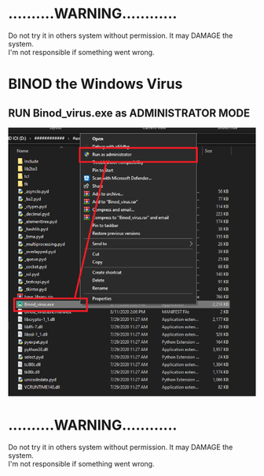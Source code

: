 
<h1>..........WARNING............</h1>
Do not try it in others system without permission. It may DAMAGE the system.<br>
I'm not responsible if something went wrong. 


<h1>BINOD the Windows Virus</h1>

<h2>RUN Binod_virus.exe as ADMINISTRATOR MODE</h2>

<img src="Screenshot (46).png">


<h1>..........WARNING............</h1>
Do not try it in others system without permission. It may DAMAGE the system.<br>
I'm not responsible if something went wrong. 
